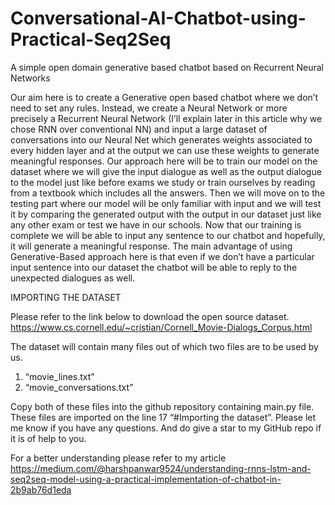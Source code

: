 # Conversational-AI-Chatbot-using-Practical-Seq2Seq
A simple open domain generative based chatbot based on Recurrent Neural Networks

Our aim here is to create a Generative open based chatbot where we don’t need to set any rules. Instead, we create a Neural Network or more precisely a Recurrent Neural Network (I’ll explain later in this article why we chose RNN over conventional NN) and input a large dataset of conversations into our Neural Net which generates weights associated to every hidden layer and at the output we can use these weights to generate meaningful responses. Our approach here will be to train our model on the dataset where we will give the input dialogue as well as the output dialogue to the model just like before exams we study or train ourselves by reading from a textbook which includes all the answers. Then we will move on to the testing part where our model will be only familiar with input and we will test it by comparing the generated output with the output in our dataset just like any other exam or test we have in our schools. Now that our training is complete we will be able to input any sentence to our chatbot and hopefully, it will generate a meaningful response. The main advantage of using Generative-Based approach here is that even if we don’t have a particular input sentence into our dataset the chatbot will be able to reply to the unexpected dialogues as well.

IMPORTING THE DATASET

Please refer to the link below to download the open source dataset.
https://www.cs.cornell.edu/~cristian/Cornell_Movie-Dialogs_Corpus.html

The dataset will contain many files out of which two files are to be used by us.
1. “movie_lines.txt”
2. “movie_conversations.txt”

Copy both of these files into the github repository containing main.py file.
These files are imported on the line 17 “#Importing the dataset”.
Please let me know if you have any questions. And do give a star to my GitHub repo if it is of help to you.

For a better understanding please refer to my article https://medium.com/@harshpanwar9524/understanding-rnns-lstm-and-seq2seq-model-using-a-practical-implementation-of-chatbot-in-2b9ab76d1eda

